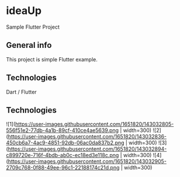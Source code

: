 # ideaUp
Sample Flutter Project

## General info
This project is simple Flutter example.
	
## Technologies
Dart / Flutter

## Technologies

![1](https://user-images.githubusercontent.com/1651820/143032805-556f51e2-77db-4a1b-89cf-410ce4ae5639.png | width=300)
![2](https://user-images.githubusercontent.com/1651820/143032836-450cb6a7-4ac9-4851-92db-06ac0da837b2.png | width=300)
![3](https://user-images.githubusercontent.com/1651820/143032894-c899720e-716f-4bdb-ab0c-ec18ed3e118c.png | width=300)
![4](https://user-images.githubusercontent.com/1651820/143032905-2709c768-0f88-49ee-96c1-22188174c21d.png | width=300)
